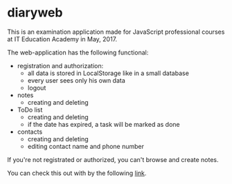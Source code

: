 # diaryweb

This is an examination application made for JavaScript professional courses at IT Education Academy in May, 2017.

The web-application has the following functional:
* registration and authorization:
  * all data is stored in LocalStorage like in a small database
  * every user sees only his own data
  * logout
* notes
  * creating and deleting
* ToDo list
  * creating and deleting
  * if the date has expired, a task will be marked as done
* contacts
  * creating and deleting
  * editing contact name and phone number
  
If you're not registrated or authorized, you can't browse and create notes.

You can check this out with by the following [link](https://echelonka.github.io/diaryweb/).
